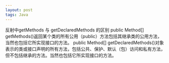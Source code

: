 ```yaml
---
layout: post
tags: Java
---
```


反射中getMethods 与 getDeclaredMethods 的区别
public Method[] getMethods()返回某个类的所有公用（public）方法包括其继承类的公用方法，当然也包括它所实现接口的方法。
public Method[] getDeclaredMethods()对象表示的类或接口声明的所有方法，包括公共、保护、默认（包）访问和私有方法，但不包括继承的方法。当然也包括它所实现接口的方法。
